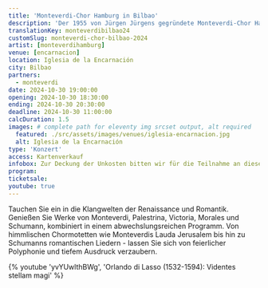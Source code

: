 ```yaml
---
title: 'Monteverdi-Chor Hamburg in Bilbao'
description: 'Der 1955 von Jürgen Jürgens gegründete Monteverdi-Chor Hamburg ist einer der renommiertesten deutschen Chöre. Tauchen Sie ein in die Klangwelten der Renaissance und Romantik.'
translationKey: monteverdibilbao24
customSlug: monteverdi-chor-bilbao-2024
artist: [monteverdihamburg]
venue: [encarnacion]
location: Iglesia de la Encarnación
city: Bilbao
partners:
  - monteverdi
date: 2024-10-30 19:00:00
opening: 2024-10-30 18:30:00
ending: 2024-10-30 20:30:00
deadline: 2024-10-30 11:00:00
calcDuration: 1.5
images: # complete path for eleventy img srcset output, alt required
  featured: ./src/assets/images/venues/iglesia-encarnacion.jpg
  alt: Iglesia de la Encarnación
type: 'Konzert'
access: Kartenverkauf
infobox: Zur Deckung der Unkosten bitten wir für die Teilnahme an diesem Konzert um eine Spende. Diese Maßnahme ist entscheidend für die Logistik, Sicherheit und Organisation der Veranstaltungen. Die Eintrittspreise werden die gesamten Kosten der Veranstaltungen nicht decken, tragen jedoch dennoch zur langfristigen Nachhaltigkeit unserer kulturellen Angebote bei. Wir danken Ihnen für Ihr Verständnis und Ihre Unterstützung!
program:
ticketsale:
youtube: true
---
```


Tauchen Sie ein in die Klangwelten der Renaissance und Romantik. Genießen Sie Werke von Monteverdi, Palestrina, Victoria, Morales und Schumann, kombiniert in einem abwechslungsreichen Programm.
Von himmlischen Chormotetten wie Monteverdis Lauda Jerusalem bis hin zu Schumanns romantischen Liedern - lassen Sie sich von feierlicher Polyphonie und tiefem Ausdruck verzaubern.

{% youtube 'yvYUwlthBWg', 'Orlando di Lasso (1532-1594): Videntes stellam magi' %}
